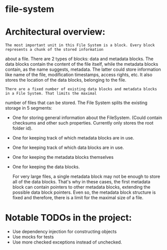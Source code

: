 # file-system
# Architectural overview:
    The most important unit in this File System is a block. Every block represents a chunk of the stored information
about a file. There are 2 types of blocks: data and metadata blocks. The data blocks contain the content of the file
itself, while the metadata blocks contain, as the name suggests, metadata. The latter could store information like name
of the file, modification timestamps, access rights, etc. It also stores the location of the data blocks, belonging to
the file.

    There are a fixed number of existing data blocks and metadata blocks in a File System. That limits the maximal
number of files that can be stored. The File System splits the existing storage in 5 segments:
- One for storing general information about the FileSystem. (Could contain checksums and other such properties.
  Currently only stores the root folder id).
- One for keeping track of which metadata blocks are in use.
- One for keeping track of which data blocks are in use.
- One for keeping the metadata blocks themselves
- One for keeping the data blocks.

  For very large files, a single metadata block may not be enough to store all of the data blocks. That's why in
  these cases, the first metadata block can contain pointers to other metadata blocks, extending the possible data block
  pointers. Even so, the metadata block structure is fixed and therefore, there is a limit for the maximal size of a file.

# Notable TODOs in the project:
- Use dependency injection for constructing objects
- Use mocks for tests
- Use more checked exceptions instead of unchecked.